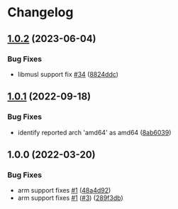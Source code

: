 # Changelog

## [1.0.2](https://github.com/joke/asdf-chezmoi/compare/v1.0.1...v1.0.2) (2023-06-04)


### Bug Fixes

* libmusl support fix [#34](https://github.com/joke/asdf-chezmoi/issues/34) ([8824ddc](https://github.com/joke/asdf-chezmoi/commit/8824ddce91b01a70fe7103554874f0745672da24))

## [1.0.1](https://github.com/joke/asdf-chezmoi/compare/v1.0.0...v1.0.1) (2022-09-18)


### Bug Fixes

* identify reported arch 'amd64' as amd64 ([8ab6039](https://github.com/joke/asdf-chezmoi/commit/8ab603917cbb53b617157d9ccbe9a27b28b959ff))

## 1.0.0 (2022-03-20)


### Bug Fixes

* arm support fixes [#1](https://www.github.com/joke/asdf-chezmoi/issues/1) ([48a4d92](https://www.github.com/joke/asdf-chezmoi/commit/48a4d9287a00209deee095f5e3026bca2b996cc1))
* arm support fixes [#1](https://www.github.com/joke/asdf-chezmoi/issues/1) ([#3](https://www.github.com/joke/asdf-chezmoi/issues/3)) ([289f3db](https://www.github.com/joke/asdf-chezmoi/commit/289f3dbdfee0996d1b1ad7c8ff4a01f833cda66d))

